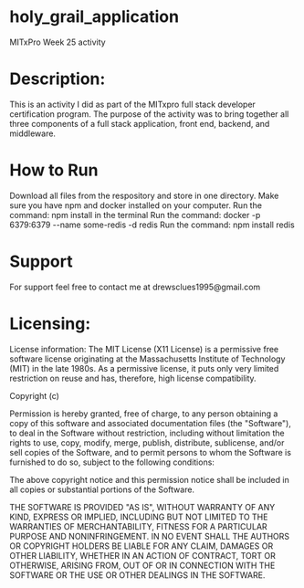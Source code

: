 # holy_grail_application

MITxPro Week 25 activity

<h1>
  Description:
</h1>

This is an activity I did as part of the MITxpro full stack developer certification program. The purpose of the activity was to bring together all three components of a full stack application, front end, backend, and middleware. 

<h1>
  How to Run
</h1>

Download all files from the respository and store in one directory. Make sure you have npm and docker installed on your computer. 
Run the command: npm install in the terminal
Run the command: docker -p 6379:6379 --name some-redis -d redis
Run the command: npm install redis


<h1>
  Support
</h1>
For support feel free to contact me at drewsclues1995@gmail.com



  <h1>
  Licensing:
  </h1>
  
   License information: The MIT License (X11 License) is a permissive free software license originating at the Massachusetts Institute of Technology (MIT) in the late 1980s. As a permissive license, it puts only very limited restriction on reuse and has, therefore, high license compatibility.

Copyright (c)

Permission is hereby granted, free of charge, to any person obtaining a copy of this software and associated documentation files (the "Software"), to deal in the Software without restriction, including without limitation the rights to use, copy, modify, merge, publish, distribute, sublicense, and/or sell copies of the Software, and to permit persons to whom the Software is furnished to do so, subject to the following conditions:

The above copyright notice and this permission notice shall be included in all copies or substantial portions of the Software.

THE SOFTWARE IS PROVIDED "AS IS", WITHOUT WARRANTY OF ANY KIND, EXPRESS OR IMPLIED, INCLUDING BUT NOT LIMITED TO THE WARRANTIES OF MERCHANTABILITY, FITNESS FOR A PARTICULAR PURPOSE AND NONINFRINGEMENT. IN NO EVENT SHALL THE AUTHORS OR COPYRIGHT HOLDERS BE LIABLE FOR ANY CLAIM, DAMAGES OR OTHER LIABILITY, WHETHER IN AN ACTION OF CONTRACT, TORT OR OTHERWISE, ARISING FROM, OUT OF OR IN CONNECTION WITH THE SOFTWARE OR THE USE OR OTHER DEALINGS IN THE SOFTWARE.
